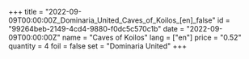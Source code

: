 +++
title = "2022-09-09T00:00:00Z_Dominaria_United_Caves_of_Koilos_[en]_false"
id = "99264beb-2149-4cd4-9880-f0dc5c570c1b"
date = "2022-09-09T00:00:00Z"
name = "Caves of Koilos"
lang = ["en"]
price = "0.52"
quantity = 4
foil = false
set = "Dominaria United"
+++
